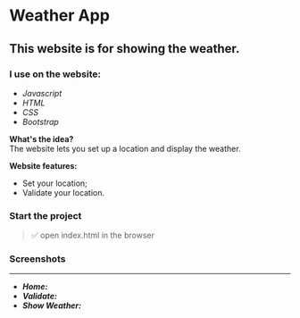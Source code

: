 # Weather App

## This website is for showing the weather.

### I use on the website:

- _Javascript_<br/>
- _HTML_<br/>
- _CSS_<br/>
- _Bootstrap_<br/>

**What's the idea?** <br/>
The website lets you set up a location and display the weather.

**Website features:**

- Set your location;
- Validate your location.

### Start the project

> :white_check_mark: open index.html in the browser

### Screenshots

---

- **_Home:_** <br />
- **_Validate:_** <br />
- **_Show Weather:_** <br />
